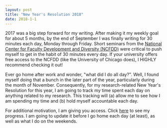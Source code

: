 ```yaml
---
layout: post
title: "New Year's Resolution 2018"
date: 2018-1-1
---
```


2017 was a big step forward for my writing. After making it my weekly goal for about 5 months, by the end of September I was finally writing for 30 minutes each day, Monday through Friday. Short seminars from the [National Center for Faculty Development and Diversity (NCFDD)](https://www.facultydiversity.org) were critical to push myself to get in the habit of 30 minutes every day. If your university offers free access to the NCFDD (like the University of Chicago does), I HIGHLY recommend checking it out!

Ever go home after work and wonder, "what did I do all day?". Well, I found myself doing that a bunch in the later part of the year, particularly during the month of November. Consequently, for my research-related New Year's Resolution for this year, I am going to track my time spent each day on anything related to my research. This tracking will (a) allow me to see how I am spending my time and (b) hold myself accountable each day.  

For additional motivation, I am giving you access. Click [here](https://docs.google.com/spreadsheets/d/1jXl2_-toVVKzgJ6sB7fuBkDHSJtIWKFBEyieRa1mof8/edit?usp=sharing) to see my progress. I am going to update it before I go home each day (at least), as well as what I do on the weekends.   